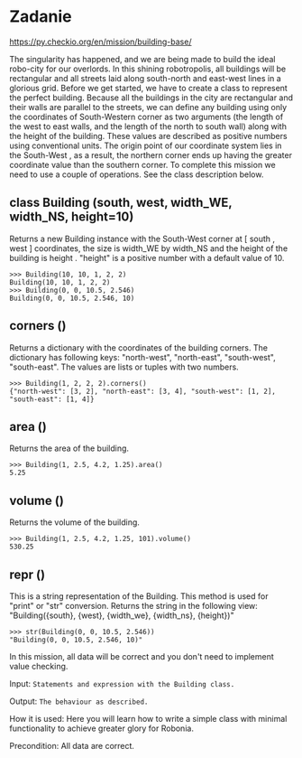 # Zadanie
https://py.checkio.org/en/mission/building-base/

The singularity has happened, and we are being made to build the ideal robo-city for our overlords. In this shining robotropolis, all buildings will be rectangular and all streets laid along south-north and east-west lines in a glorious grid. Before we get started, we have to create a class to represent the perfect building.
Because all the buildings in the city are rectangular and their walls are parallel to the streets, we can define any building using only the coordinates of South-Western corner as two arguments (the length of the west to east walls, and the length of the north to south wall) along with the height of the building. These values are described as positive numbers using conventional units. The origin point of our coordinate system lies in the South-West , as a result, the northern corner ends up having the greater coordinate value than the southern corner. To complete this mission we need to use a couple of operations. See the class description below.

## class Building (south, west, width_WE, width_NS, height=10)

Returns a new Building instance with the South-West corner at [ south , west ] coordinates, the size is width_WE by width_NS and the height of the building is height . "height" is a positive number with a default value of 10.

    >>> Building(10, 10, 1, 2, 2)
    Building(10, 10, 1, 2, 2)
    >>> Building(0, 0, 10.5, 2.546)
    Building(0, 0, 10.5, 2.546, 10)

## corners ()

Returns a dictionary with the coordinates of the building corners. The dictionary has following keys: "north-west", "north-east", "south-west", "south-east". The values are lists or tuples with two numbers.

    >>> Building(1, 2, 2, 2).corners()
    {"north-west": [3, 2], "north-east": [3, 4], "south-west": [1, 2], "south-east": [1, 4]}

## area ()

Returns the area of the building.

    >>> Building(1, 2.5, 4.2, 1.25).area()
    5.25

## volume ()

Returns the volume of the building.

    >>> Building(1, 2.5, 4.2, 1.25, 101).volume()
    530.25

## __repr__ ()

This is a string representation of the Building. This method is used for "print" or "str" conversion. Returns the string in the following view:
"Building({south}, {west}, {width_we}, {width_ns}, {height})"

    >>> str(Building(0, 0, 10.5, 2.546))
    "Building(0, 0, 10.5, 2.546, 10)"

In this mission, all data will be correct and you don't need to implement value checking.

Input: `Statements and expression with the Building class.`

Output: `The behaviour as described.`

How it is used: Here you will learn how to write a simple class with minimal functionality to achieve greater glory for Robonia.

Precondition: All data are correct.
